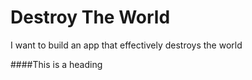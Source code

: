 # Destroy The World
I want to build an app that effectively destroys the world


####This is a heading
